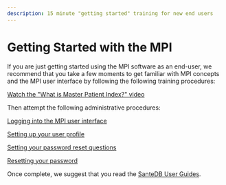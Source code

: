 ```yaml
---
description: 15 minute "getting started" training for new end users
---
```


# Getting Started with the MPI

If you are just getting started using the MPI software as an end-user, we recommend that you take a few moments to get familiar with MPI concepts and the MPI user interface by following the following training procedures:&#x20;

[Watch the "What is Master Patient Index?" video](https://www.youtube.com/watch?v=wAF8ujKy4T0)&#x20;

Then attempt the following administrative procedures:

[Logging into the MPI user interface](../../operations/cdr-administration/santedb-administration-panel/logging-in.md)

[Setting up your user profile](../../operations/cdr-administration/santedb-administration-panel/managing-your-profile.md)

[Setting your password reset questions](../../operations/cdr-administration/santedb-administration-panel/managing-your-profile.md#security-profile)

[Resetting your password](../../operations/cdr-administration/santedb-administration-panel/managing-your-profile.md#resetting-your-password)

Once complete, we suggest that you read the [SanteDB User Guides](../santedb-user-guides.md).

